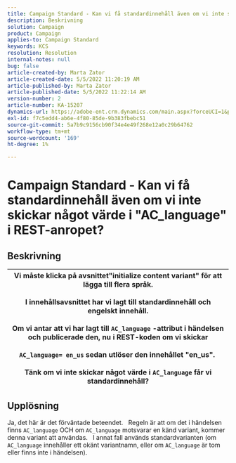 ```yaml
---
title: Campaign Standard - Kan vi få standardinnehåll även om vi inte skickar något värde i "AC_language" i REST-anropet?
description: Beskrivning
solution: Campaign
product: Campaign
applies-to: Campaign Standard
keywords: KCS
resolution: Resolution
internal-notes: null
bug: false
article-created-by: Marta Zator
article-created-date: 5/5/2022 11:20:19 AM
article-published-by: Marta Zator
article-published-date: 5/5/2022 11:22:14 AM
version-number: 2
article-number: KA-15207
dynamics-url: https://adobe-ent.crm.dynamics.com/main.aspx?forceUCI=1&pagetype=entityrecord&etn=knowledgearticle&id=64ef1f53-65cc-ec11-a7b5-6045bd00dbbc
exl-id: f7c5edd4-ab6e-4f80-85de-9b383fbebc51
source-git-commit: 5a7b9c9156cb90f34e4e49f268e12a0c29b64762
workflow-type: tm+mt
source-wordcount: '169'
ht-degree: 1%

---
```


# Campaign Standard - Kan vi få standardinnehåll även om vi inte skickar något värde i &quot;AC_language&quot; i REST-anropet?

## Beskrivning



| Vi måste klicka på avsnittet&quot;initialize content variant&quot; för att lägga till flera språk.<br>   <br>  I innehållsavsnittet har vi lagt till standardinnehåll och engelskt innehåll.<br>   <br>  Om vi antar att vi har lagt till `AC_language` -attribut i händelsen och publicerade den, nu i REST-koden om vi skickar<br><br>  `AC_language= en_us` sedan utlöser den innehållet &quot;en_us&quot;. <br><br>  Tänk om vi inte skickar något värde i `AC_language` får vi standardinnehåll? |
| --- |



## Upplösning


Ja, det här är det förväntade beteendet.
 
Regeln är att om det i händelsen finns `AC_language` OCH om `AC_language` motsvarar en känd variant, kommer denna variant att användas.
 
I annat fall används standardvarianten (om `AC_language` innehåller ett okänt variantnamn, eller om `AC_language` är tom eller finns inte i händelsen).
